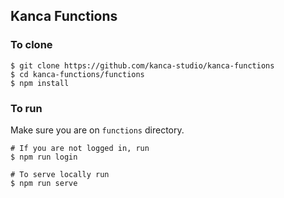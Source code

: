 ## Kanca Functions

### To clone

```
$ git clone https://github.com/kanca-studio/kanca-functions
$ cd kanca-functions/functions
$ npm install
```

### To run

Make sure you are on `functions` directory.
```
# If you are not logged in, run
$ npm run login

# To serve locally run
$ npm run serve
```
